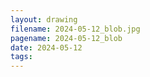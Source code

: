 ```yaml
---
layout: drawing
filename: 2024-05-12_blob.jpg
pagename: 2024-05-12_blob
date: 2024-05-12
tags:
---
```

